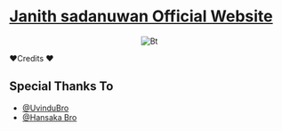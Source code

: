 # [Janith sadanuwan Official Website](https://janithsadanuwan.tk/)



<p align="center"><img src="https://user-images.githubusercontent.com/49580304/110319833-47367180-7fc4-11eb-87a7-392509eca9d7.gif" alt="Bt">



❤️Credits ❤️
## Special Thanks To
- [@UvinduBro](https://github.com/UvinduBro) 
- [@Hansaka Bro](https://github.com/HansakaBro)
